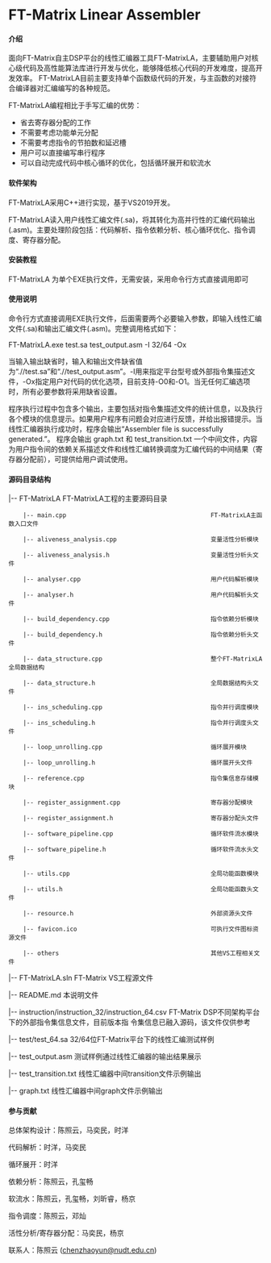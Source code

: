 # FT-Matrix Linear Assembler

#### 介绍
面向FT-Matrix自主DSP平台的线性汇编器工具FT-MatrixLA，主要辅助用户对核心级代码及高性能算法库进行开发与优化，能够降低核心代码的开发难度，提高开发效率。
FT-MatrixLA目前主要支持单个函数级代码的开发，与主函数的对接符合编译器对汇编编写的各种规范。

FT-MatrixLA编程相比于手写汇编的优势：

- 省去寄存器分配的工作
- 不需要考虑功能单元分配 
- 不需要考虑指令的节拍数和延迟槽
- 用户可以直接编写串行程序
- 可以自动完成代码中核心循环的优化，包括循环展开和软流水


#### 软件架构
FT-MatrixLA采用C++进行实现，基于VS2019开发。

FT-MatrixLA读入用户线性汇编文件(.sa)，将其转化为高并行性的汇编代码输出(.asm)。主要处理阶段包括：代码解析、指令依赖分析、核心循环优化、指令调度、寄存器分配。


#### 安装教程
FT-MatrixLA 为单个EXE执行文件，无需安装，采用命令行方式直接调用即可

#### 使用说明
命令行方式直接调用EXE执行文件，后面需要两个必要输入参数，即输入线性汇编文件(.sa)和输出汇编文件(.asm)。完整调用格式如下：

FT-MatrixLA.exe test.sa test_output.asm -I 32/64 -Ox

当输入输出缺省时，输入和输出文件缺省值为“.//test.sa”和“.//test_output.asm”。-I用来指定平台型号或外部指令集描述文件，-Ox指定用户对代码的优化选项，目前支持-O0和-O1。当无任何汇编选项时，所有必要参数将采用缺省设置。

程序执行过程中包含多个输出，主要包括对指令集描述文件的统计信息，以及执行各个模块的信息提示。如果用户程序有问题会对应进行反馈，并给出报错提示。当线性汇编器执行成功时，程序会输出“Assembler file is successfully generated.”。 程序会输出 graph.txt 和 test_transition.txt 一个中间文件，内容为用户指令间的依赖关系描述文件和线性汇编转换调度为汇编代码的中间结果（寄存器分配前），可提供给用户调试使用。

#### 源码目录结构

|--	FT-MatrixLA												FT-MatrixLA工程的主要源码目录

        |-- main.cpp										FT-MatrixLA主函数入口文件

        |-- aliveness_analysis.cpp							变量活性分析模块

        |-- aliveness_analysis.h							变量活性分析头文件

        |-- analyser.cpp									用户代码解析模块

        |-- analyser.h										用户代码解析头文件

        |-- build_dependency.cpp							指令依赖分析模块

        |-- build_dependency.h								指令依赖分析头文件

        |-- data_structure.cpp								整个FT-MatrixLA全局数据结构

        |-- data_structure.h								全局数据结构头文件

        |-- ins_scheduling.cpp								指令并行调度模块

        |-- ins_scheduling.h								指令并行调度头文件

        |-- loop_unrolling.cpp								循环展开模块

        |-- loop_unrolling.h								循环展开头文件

        |-- reference.cpp									指令集信息存储模块

        |-- register_assignment.cpp							寄存器分配模块

        |-- register_assignment.h							寄存器分配头文件

        |-- software_pipeline.cpp							循环软件流水模块

        |-- software_pipeline.h								循环软件流水头文件

        |-- utils.cpp										全局功能函数模块

        |-- utils.h											全局功能函数头文件

        |-- resource.h										外部资源头文件

        |-- favicon.ico										可执行文件图标资源文件

        |-- others											其他VS工程相关文件

|--	FT-MatrixLA.sln											FT-Matrix VS工程源文件

|--	README.md												本说明文件

|--	instruction/instruction_32/instruction_64.csv			FT-Matrix DSP不同架构平台下的外部指令集信息文件，目前版本指
令集信息已融入源码，该文件仅供参考

|--	test/test_64.sa											32/64位FT-Matrix平台下的线性汇编测试样例

|--	test_output.asm											测试样例通过线性汇编器的输出结果展示

|--	test_transition.txt										线性汇编器中间transition文件示例输出

|--	graph.txt												线性汇编器中间graph文件示例输出



#### 参与贡献

总体架构设计：陈照云，马奕民，时洋

代码解析：时洋，马奕民

循环展开：时洋

依赖分析：陈照云，孔玺畅

软流水：陈照云，孔玺畅，刘昕睿，杨京

指令调度：陈照云，邓灿

活性分析/寄存器分配：马奕民，杨京

联系人：陈照云 (chenzhaoyun@nudt.edu.cn)
